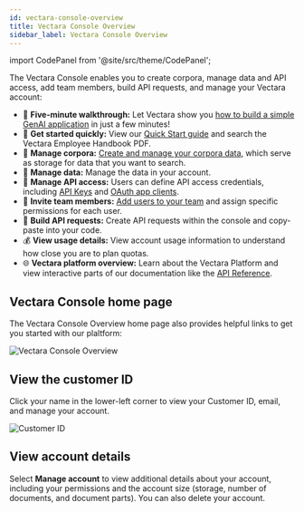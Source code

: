 ```yaml
---
id: vectara-console-overview
title: Vectara Console Overview
sidebar_label: Vectara Console Overview
---
```



import CodePanel from '@site/src/theme/CodePanel';

The Vectara Console enables you to create corpora, manage data and API access,
add team members, build API requests, and manage your Vectara account:

- :rocket: **Five-minute walkthrough:** Let Vectara show you [how to build a simple
  GenAI application](https://console.vectara.com/console/walkthrough) in just a few minutes!
- :runner: **Get started quickly:** View our [Quick Start guide](/docs/quickstart) and search the Vectara
  Employee Handbook PDF.
- :floppy_disk: **Manage corpora:** [Create and manage your corpora data](/docs/console-ui/creating-a-corpus), which serve as storage
  for data that you want to search.
- :ledger: **Manage data:** Manage the data in your account.
- :closed_lock_with_key: **Manage API access:** Users can define API access credentials, including
  [API Keys](/docs/learn/authentication/api-key-management) and [OAuth app clients](/docs/learn/authentication/oauth-2).
- :busts_in_silhouette: **Invite team members:** [Add users to your team](/docs/console-ui/manage-user) and assign
  specific permissions for each user.
- :wrench: **Build API requests:** Create API requests within the console and copy-paste
  into your code.
- :moneybag: **View usage details:** View account usage information to understand how close you are to plan quotas.
- :globe_with_meridians: **Vectara platform overview:** Learn about the Vectara Platform and view interactive
  parts of our documentation like the [API Reference](/docs/rest-api/vectara-rest-api-v-2).

## Vectara Console home page

The Vectara Console Overview home page also provides helpful links to get you started
with our plaltform:

![Vectara Console Overview](/img/console_overview.png)

## View the customer ID

Click your name in the lower-left corner to view your Customer ID, email, 
and manage your account.

![Customer ID](/img/customer_id.png)

## View account details

Select **Manage account** to view additional details about your account, 
including your permissions and the account size (storage, number of documents, 
and document parts). You can also delete your account.
